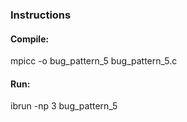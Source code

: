 ### Instructions

#### Compile:
mpicc -o bug_pattern_5 bug_pattern_5.c

#### Run:
ibrun -np 3 bug_pattern_5


